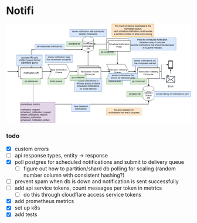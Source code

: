 # Notifi

![diagram.png](diagram.png)



### todo
- [x] custom errors 
- [ ] api response types, entity -> response
- [x] poll postgres for scheduled notifications and submit to delivery queue
  - [ ] figure out how to partition/shard db polling for scaling (random number column with consistent hashing?)
- [ ] prevent spam when db is down and notification is sent successfully
- [ ] add api service tokens, count messages per token in metrics
  - [ ] do this through cloudflare access service tokens
- [x] add prometheus metrics
- [x] set up k8s
- [x] add tests